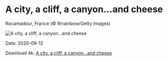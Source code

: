 # A city, a cliff, a canyon…and cheese

Rocamadour, France (© Rrrainbow/Getty Images)

![A city, a cliff, a canyon…and cheese](https://bing.com/th?id=OHR.MedievalRocamadour_EN-US1628540443_UHD.jpg&rf=LaDigue_UHD.jpg&pid=hp&w=1024&h=576)

Date: 2020-09-12

Download 4k: [A city, a cliff, a canyon…and cheese](https://bing.com/th?id=OHR.MedievalRocamadour_EN-US1628540443_UHD.jpg&rf=LaDigue_UHD.jpg&pid=hp&w=3840&h=2160)

